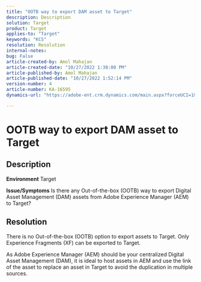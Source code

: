 ```yaml
---
title: "OOTB way to export DAM asset to Target"
description: Description
solution: Target
product: Target
applies-to: "Target"
keywords: "KCS"
resolution: Resolution
internal-notes: 
bug: False
article-created-by: Amol Mahajan
article-created-date: "10/27/2022 1:38:00 PM"
article-published-by: Amol Mahajan
article-published-date: "10/27/2022 1:52:14 PM"
version-number: 4
article-number: KA-16595
dynamics-url: "https://adobe-ent.crm.dynamics.com/main.aspx?forceUCI=1&pagetype=entityrecord&etn=knowledgearticle&id=86fb7590-fc55-ed11-bba2-6045bd006793"

---
```

# OOTB way to export DAM asset to Target

## Description

<b>Environment</b>
Target


<b>Issue/Symptoms</b>
Is there any Out-of-the-box (OOTB) way to export Digital Asset Management (DAM) assets from Adobe Experience Manager (AEM) to Target?


## Resolution


There is no Out-of-the-box (OOTB) option to export assets to Target. Only Experience Fragments (XF) can be exported to Target.

As Adobe Experience Manager (AEM) should be your centralized Digital Asset Management (DAM), it is ideal to host assets in AEM and use the link of the asset to replace an asset in Target to avoid the duplication in multiple sources.

